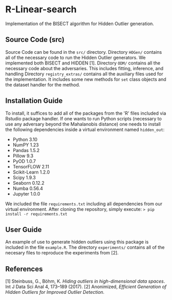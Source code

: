 # R-Linear-search

Implementation of the BISECT algorithm for Hidden Outlier generation.

## Source Code (src)

Source Code can be found in the `src/` directory.
   Directory `HOGen/` contains all of the necessary code to run the Hidden Outlier generators. We implemented both BISECT and HIDDEN [1].
   Directory `ODM/` contains all the necessary code about the adversaries. This includes fitting, inference, and handling
   Directory `registry_extras/` contains all the auxiliary files used for the implementation. It includes some new methods for `set` class objects and the dataset handler for the method.
  
## Installation Guide

  To install, it suffices to add all of the packages from the 'R' files included via Rstudio package handler. If one wants to run Python scripts (necessary to use any adversary beyond the Mahalanobis distance) one needs to install the following dependencies inside a virtual environment named `hidden_out`:
  - Python 3.10
  - NumPY 1.23
  - Pandas 1.5.2
  - Pillow 9.3
  - PyOD 1.0.7
  - TensorFLOW 2.11
  - Scikit-Learn  1.2.0
  - Scipy 1.9.3
  - Seaborn 0.12.2
  - Numba 0.56.4
  - Jupyter 1.0.0
    
  We included the file `requirements.txt` including all dependencies from our virtual environment. After cloning the repository, simply execute:
  ```> pip install -r requirements.txt```

## User Guide

  An example of use to generate hidden outliers using this package is included in the file `example.R`. The directory `experiments/` contains all of the necesary files to reproduce the experiments from [2].

## References

[1] Steinbuss, G., Böhm, K. _Hiding outliers in high-dimensional data spaces_. Int J Data Sci Anal 4, 173–189 (2017).
[2] Anonimized, _Efficient Generation of Hidden Outliers for Improved Outlier Detection._
